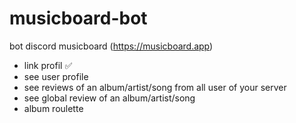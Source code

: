 # musicboard-bot
bot discord musicboard (https://musicboard.app)

- link profil ✅
- see user profile
- see reviews of an album/artist/song from all user of your server
- see global review of an album/artist/song
- album roulette